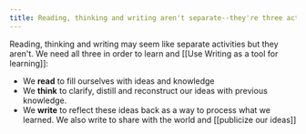 ```yaml
---
title: Reading, thinking and writing aren't separate--they're three actions within a larger creative body
---
```


Reading, thinking and writing may seem like separate activities but they aren't. We need all three in order to learn and [[Use Writing as a tool for learning]]:
- We **read** to fill ourselves with ideas and knowledge
- We **think** to clarify, distill and reconstruct our ideas with previous knowledge.
- We **write** to reflect these ideas back as a way to process what we learned. We also write to share with the world and [[publicize our ideas]]
